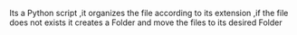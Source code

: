 Its a Python script ,it organizes the file according to its extension ,if the file does not exists it creates a Folder and move the files to its desired Folder
